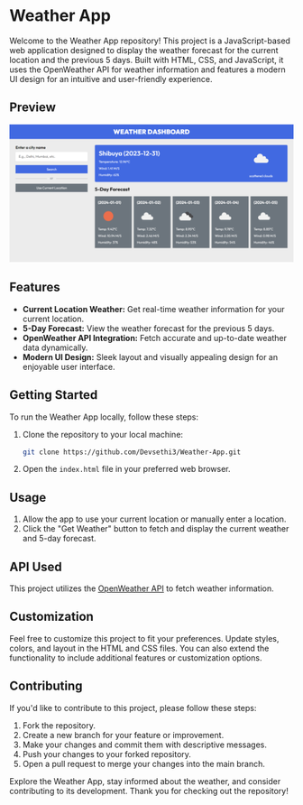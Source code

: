# Weather App

Welcome to the Weather App repository! This project is a JavaScript-based web application designed to display the weather forecast for the current location and the previous 5 days. Built with HTML, CSS, and JavaScript, it uses the OpenWeather API for weather information and features a modern UI design for an intuitive and user-friendly experience.

## Preview

![Weather App Preview](Preview.png)

## Features

- **Current Location Weather:** Get real-time weather information for your current location.
- **5-Day Forecast:** View the weather forecast for the previous 5 days.
- **OpenWeather API Integration:** Fetch accurate and up-to-date weather data dynamically.
- **Modern UI Design:** Sleek layout and visually appealing design for an enjoyable user interface.

## Getting Started

To run the Weather App locally, follow these steps:

1. Clone the repository to your local machine:

   ```bash
   git clone https://github.com/Devsethi3/Weather-App.git
   ```

2. Open the `index.html` file in your preferred web browser.

## Usage

1. Allow the app to use your current location or manually enter a location.
2. Click the "Get Weather" button to fetch and display the current weather and 5-day forecast.

## API Used

This project utilizes the [OpenWeather API](https://openweathermap.org/api) to fetch weather information.

## Customization

Feel free to customize this project to fit your preferences. Update styles, colors, and layout in the HTML and CSS files. You can also extend the functionality to include additional features or customization options.

## Contributing

If you'd like to contribute to this project, please follow these steps:

1. Fork the repository.
2. Create a new branch for your feature or improvement.
3. Make your changes and commit them with descriptive messages.
4. Push your changes to your forked repository.
5. Open a pull request to merge your changes into the main branch.

Explore the Weather App, stay informed about the weather, and consider contributing to its development. Thank you for checking out the repository!